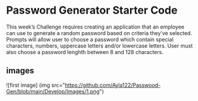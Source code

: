# Password Generator Starter Code

This week’s Challenge requires creating an application that an employee can use to generate a random password based on criteria they’ve selected. Prompts will allow user to choose a password which contain special characters, numbers, uppercase letters and/or lowercase letters. User must also choose a password lenghth between 8 and 128 characters.
 
## images
![first image]
(img src="https://github.com/Ayla122/Passwood-Gen/blob/main/Develop/Images/1.png")